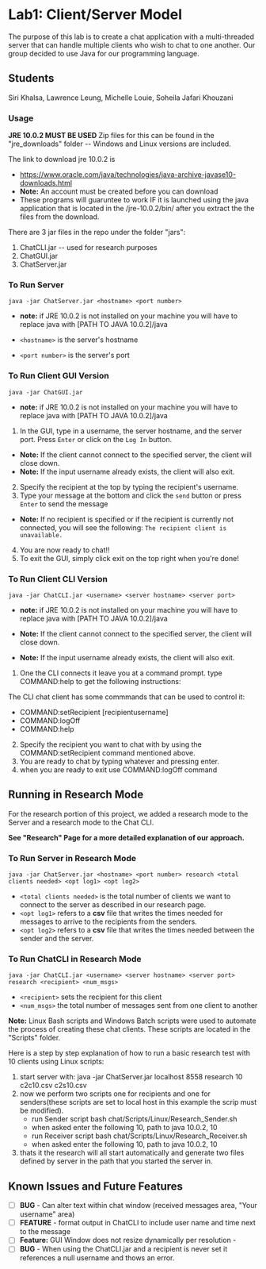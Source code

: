# Lab1: Client/Server Model
The purpose of this lab is to create a chat application with a multi-threaded server that can handle multiple clients 
who wish to chat to one another. Our group decided to use Java for our programming language.

## Students
Siri Khalsa, Lawrence Leung, Michelle Louie, Soheila Jafari Khouzani

### Usage
**JRE 10.0.2 MUST BE USED**
Zip files for this can be found in the "jre_downloads" folder -- Windows and Linux 
versions are included.

The link to download jre 10.0.2 is
- https://www.oracle.com/java/technologies/java-archive-javase10-downloads.html
- **Note:**  An account must be created before you can download 
- These programs will guaruntee to work IF it is launched using the java application that is located in the /jre-10.0.2/bin/ after you extract the the files from the download.

There are 3 jar files in the repo under the folder "jars":
1. ChatCLI.jar -- used for research purposes
2. ChatGUI.jar
3. ChatServer.jar

### To Run Server
`java -jar ChatServer.jar <hostname> <port number>`
- **note:** if JRE 10.0.2 is not installed on your machine you will have to replace java with [PATH TO JAVA 10.0.2]/java  

- `<hostname>` is the server's hostname
- `<port number>` is the server's port

### To Run Client GUI Version
`java -jar ChatGUI.jar`
- **note:** if JRE 10.0.2 is not installed on your machine you will have to replace java with [PATH TO JAVA 10.0.2]/java  

1. In the GUI, type in a username, the server hostname, and the server port. 
Press `Enter` or click on the `Log In` button.
- **Note:** If the client cannot connect to the specified server, the client will close down.
- **Note:** If the input username already exists, the client will also exit.
2. Specify the recipient at the top by typing the recipient's username.
3. Type your message at the bottom and click the `send` button or press `Enter` to send the message
- **Note:** If no recipient is specified or if the recipient is currently not connected, you will see the following:
`The recipient client is unavailable.`
4. You are now ready to chat!!
5. To exit the GUI, simply click exit on the top right when you're done!

### To Run Client CLI Version
`java -jar ChatCLI.jar <username> <server hostname> <server port>`
- **note:** if JRE 10.0.2 is not installed on your machine you will have to replace java with [PATH TO JAVA 10.0.2]/java  

- **Note:** If the client cannot connect to the specified server, the client will close down.
- **Note:** If the input username already exists, the client will also exit.

1. One the CLI connects it leave you at a command prompt. type COMMAND:help to get the following instructions:

The CLI chat client has some commmands that can be used to control it:

- COMMAND:setRecipient [recipientusername]
- COMMAND:logOff
- COMMAND:help

2. Specify the recipient you want to chat with by using the COMMAND:setRecipient command mentioned above.
3. You are ready to chat by typing whatever and pressing enter.
4. when you are ready to exit use COMMAND:logOff command

## Running in Research Mode
For the research portion of this project, we added a research mode to the Server and a research mode to the Chat CLI. 

**See "Research" Page for a more detailed explanation of our approach.**

### To Run Server in Research Mode
`java -jar ChatServer.jar <hostname> <port number> research <total clients needed> <opt log1> <opt log2>`
- `<total clients needed>` is the total number of clients we want to connect to the server as described in our research page.
- `<opt log1>` refers to a **csv** file that writes the times needed for messages to arrive to the recipients from the senders. 
- `<opt log2>` refers to a **csv** file that writes the times needed between the sender and the server.  

### To Run ChatCLI in Research Mode
`java -jar ChatCLI.jar <username> <server hostname> <server port> research <recipient> <num_msgs>`

- `<recipient>` sets the recipient for this client
- `<num_msgs>` the total number of messages sent from one client to another

**Note:** Linux Bash scripts and Windows Batch scripts were used to automate the process of creating these chat clients.
These scripts are located in the "Scripts" folder.

Here is a step by step explanation of how to run a basic research test with 10 clients using Linux scripts:

1. start server with: java -jar ChatServer.jar localhost 8558 research 10 c2c10.csv c2s10.csv
2. now we perform two scripts one for recipients and one for senders(these scripts are set to local host in this example the scrip must be modified).
    - run Sender script bash chat/Scripts/Linux/Research_Sender.sh 
    - when asked enter the following 10, path to java 10.0.2, 10
    - run Receiver script bash chat/Scripts/Linux/Research_Receiver.sh 
    - when asked enter the following 10, path to java 10.0.2, 10
3. thats it the research will all start automatically and generate two files defined by server in the path that you started the server in.

## Known Issues and Future Features
- [ ] **BUG** - Can alter text within chat window (received messages area, "Your username" area)
- [ ] **FEATURE** - format output in ChatCLI to include user name and time next to the message
- [ ] **Feature:** GUI Window does not resize dynamically per resolution - 
- [ ] **BUG** - When using the ChatCLI.jar and a recipient is never set it references a null username and thows an error.
